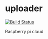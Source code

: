 # uploader

[![Build Status](https://travis-ci.org/Quilliam/uploader.svg?branch=master)](https://travis-ci.org/Quilliam/uploader)

Raspberry pi cloud

